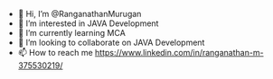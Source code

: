 - 👋 Hi, I’m @RanganathanMurugan
- 👀 I’m interested in JAVA Development
- 🌱 I’m currently learning MCA
- 💞️ I’m looking to collaborate on JAVA Development
- 📫 How to reach me https://www.linkedin.com/in/ranganathan-m-375530219/

<!---
RanganathanMurugan/RanganathanMurugan is a ✨ special ✨ repository because its `README.md` (this file) appears on your GitHub profile.
You can click the Preview link to take a look at your changes.
--->
